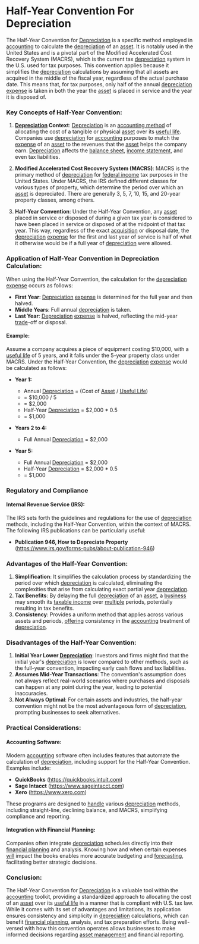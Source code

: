 # Half-Year Convention For Depreciation

The Half-Year Convention for [Depreciation](../d/depreciation.md) is a specific method employed in [accounting](../a/accounting.md) to calculate the [depreciation](../d/depreciation.md) of an [asset](../a/asset.md). It is notably used in the United States and is a pivotal part of the Modified Accelerated Cost Recovery System (MACRS), which is the current tax [depreciation](../d/depreciation.md) system in the U.S. used for tax purposes. This convention applies because it simplifies the [depreciation](../d/depreciation.md) calculations by assuming that all assets are acquired in the middle of the fiscal year, regardless of the actual purchase date. This means that, for tax purposes, only half of the annual [depreciation](../d/depreciation.md) [expense](../e/expense.md) is taken in both the year the [asset](../a/asset.md) is placed in service and the year it is disposed of.

### Key Concepts of Half-Year Convention:

1. **[Depreciation](../d/depreciation.md) Context**:
   [Depreciation](../d/depreciation.md) is an [accounting method](../a/accounting_method.md) of allocating the cost of a tangible or physical [asset](../a/asset.md) over its [useful life](../u/useful_life.md). Companies use [depreciation](../d/depreciation.md) for [accounting](../a/accounting.md) purposes to match the [expense](../e/expense.md) of an [asset](../a/asset.md) to the revenues that the [asset](../a/asset.md) helps the company earn. [Depreciation](../d/depreciation.md) affects the [balance sheet](../b/balance_sheet.md), [income statement](../i/income_statement.md), and even tax liabilities.

2. **Modified Accelerated Cost Recovery System (MACRS)**:
   MACRS is the primary method of [depreciation](../d/depreciation.md) for [federal income](../f/federal_income.md) tax purposes in the United States. Under MACRS, the IRS defined different classes for various types of property, which determine the period over which an [asset](../a/asset.md) is depreciated. There are generally 3, 5, 7, 10, 15, and 20-year property classes, among others.

3. **Half-Year Convention**:
   Under the Half-Year Convention, any [asset](../a/asset.md) placed in service or disposed of during a given tax year is considered to have been placed in service or disposed of at the midpoint of that tax year. This way, regardless of the exact [acquisition](../a/acquisition.md) or disposal date, the [depreciation](../d/depreciation.md) [expense](../e/expense.md) for the first and last year of service is half of what it otherwise would be if a full year of [depreciation](../d/depreciation.md) were allowed.

### Application of Half-Year Convention in Depreciation Calculation:

When using the Half-Year Convention, the calculation for the [depreciation](../d/depreciation.md) [expense](../e/expense.md) occurs as follows:
- **First Year**: [Depreciation](../d/depreciation.md) [expense](../e/expense.md) is determined for the full year and then halved.
- **Middle Years**: Full annual [depreciation](../d/depreciation.md) is taken.
- **Last Year**: [Depreciation](../d/depreciation.md) [expense](../e/expense.md) is halved, reflecting the mid-year [trade](../t/trade.md)-off or disposal.

#### Example:

Assume a company acquires a piece of equipment costing $10,000, with a [useful life](../u/useful_life.md) of 5 years, and it falls under the 5-year property class under MACRS. Under the Half-Year Convention, the [depreciation](../d/depreciation.md) [expense](../e/expense.md) would be calculated as follows:

- **Year 1:**
  - Annual [Depreciation](../d/depreciation.md) = (Cost of [Asset](../a/asset.md) / [Useful Life](../u/useful_life.md))
  - = $10,000 / 5
  - = $2,000
  - Half-Year [Depreciation](../d/depreciation.md) = $2,000 * 0.5
  - = $1,000

- **Years 2 to 4:**
  - Full Annual [Depreciation](../d/depreciation.md) = $2,000

- **Year 5:**
  - Full Annual [Depreciation](../d/depreciation.md) = $2,000
  - Half-Year [Depreciation](../d/depreciation.md) = $2,000 * 0.5
  - = $1,000

### Regulatory and Compliance

#### Internal Revenue Service (IRS):

The IRS sets forth the guidelines and regulations for the use of [depreciation](../d/depreciation.md) methods, including the Half-Year Convention, within the context of MACRS. The following IRS publications can be particularly useful:
- **Publication 946, How to Depreciate Property** (https://www.irs.gov/forms-pubs/about-publication-946)

### Advantages of the Half-Year Convention:

1. **Simplification**: It simplifies the calculation process by standardizing the period over which [depreciation](../d/depreciation.md) is calculated, eliminating the complexities that arise from calculating exact partial year [depreciation](../d/depreciation.md).
2. **Tax Benefits**: By delaying the full [depreciation](../d/depreciation.md) of an [asset](../a/asset.md), a [business](../b/business.md) may smooth its [taxable income](../t/taxable_income.md) over [multiple](../m/multiple.md) periods, potentially resulting in tax benefits.
3. **Consistency**: Provides a uniform method that applies across various assets and periods, [offering](../o/offering.md) consistency in the [accounting](../a/accounting.md) treatment of [depreciation](../d/depreciation.md).

### Disadvantages of the Half-Year Convention:

1. **Initial Year Lower [Depreciation](../d/depreciation.md)**: Investors and firms might find that the initial year's [depreciation](../d/depreciation.md) is lower compared to other methods, such as the full-year convention, impacting early cash flows and tax liabilities.
2. **Assumes Mid-Year Transactions**: The convention's assumption does not always reflect real-world scenarios where purchases and disposals can happen at any point during the year, leading to potential inaccuracies.
3. **Not Always Optimal**: For certain assets and industries, the half-year convention might not be the most advantageous form of [depreciation](../d/depreciation.md), prompting businesses to seek alternatives.

### Practical Considerations:

#### Accounting Software:

Modern [accounting](../a/accounting.md) software often includes features that automate the calculation of [depreciation](../d/depreciation.md), including support for the Half-Year Convention. Examples include:
- **QuickBooks** (https://quickbooks.intuit.com)
- **Sage Intacct** (https://www.sageintacct.com)
- **Xero** (https://www.xero.com)

These programs are designed to [handle](../h/handle.md) various [depreciation](../d/depreciation.md) methods, including straight-line, declining balance, and MACRS, simplifying compliance and reporting.

#### Integration with Financial Planning:

Companies often integrate [depreciation](../d/depreciation.md) schedules directly into their [financial planning](../f/financial_planning.md) and analysis. Knowing how and when certain expenses [will](../w/will.md) impact the books enables more accurate budgeting and [forecasting](../f/forecasting.md), facilitating better strategic decisions.

### Conclusion:

The Half-Year Convention for [Depreciation](../d/depreciation.md) is a valuable tool within the [accounting](../a/accounting.md) toolkit, providing a standardized approach to allocating the cost of an [asset](../a/asset.md) over its [useful life](../u/useful_life.md) in a manner that is compliant with U.S. tax law. While it comes with its set of advantages and limitations, its application ensures consistency and simplicity in [depreciation](../d/depreciation.md) calculations, which can benefit [financial planning](../f/financial_planning.md), analysis, and tax preparation efforts. Being well-versed with how this convention operates allows businesses to make informed decisions regarding [asset management](../a/asset_management.md) and financial reporting.